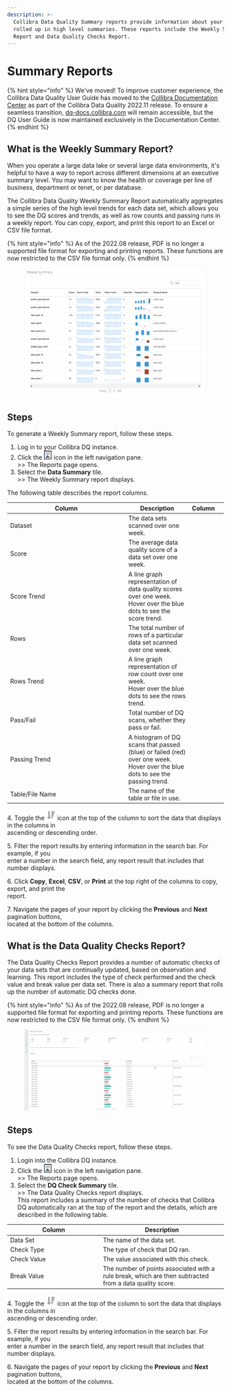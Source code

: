 ```yaml
---
description: >-
  Collibra Data Quality Summary reports provide information about your data sets
  rolled up in high level summaries. These reports include the Weekly Summary
  Report and Data Quality Checks Report.
---
```


# Summary Reports

{% hint style="info" %}
We've moved! To improve customer experience, the Collibra Data Quality User Guide has moved to the [Collibra Documentation Center](https://productresources.collibra.com/docs/collibra/latest/Content/DataQuality/Reports/Summary%20Reports\_1.htm) as part of the Collibra Data Quality 2022.11 release. To ensure a seamless transition, [dq-docs.collibra.com](http://dq-docs.collibra.com/) will remain accessible, but the DQ User Guide is now maintained exclusively in the Documentation Center.
{% endhint %}

## What is the Weekly Summary Report?

When you operate a large data lake or several large data environments, it's helpful to have a way to report across different dimensions at an executive summary level. You may want to know the health or coverage per line of business, department or tenet, or per database.&#x20;

The Collibra Data Quality Weekly Summary Report automatically aggregates a simple series of the high level trends for each data set, which allows you to see the DQ scores and trends, as well as row counts and passing runs in a weekly report. You can copy, export, and print this report to an Excel or CSV file format.

{% hint style="info" %}
As of the 2022.08 release, PDF is no longer a supported file format for exporting and printing reports. These functions are now restricted to the CSV file format only.
{% endhint %}

<figure><img src="../../.gitbook/assets/dq-weekly-summary-report.png" alt=""><figcaption></figcaption></figure>

## Steps

To generate a Weekly Summary report, follow these steps.

1. Log in to your Collibra DQ instance.
2. Click the ![](../../.gitbook/assets/dq-reports-icon.png) icon in the left navigation pane. \
   \>> The Reports page opens.
3. Select the **Data Summary** tile.\
   \>> The Weekly Summary report displays.

The following table describes the report columns.

<table><thead><tr><th width="261">Column</th><th>Description</th><th data-hidden>Column</th><th data-hidden></th></tr></thead><tbody><tr><td>Dataset</td><td>The data sets scanned over one week.</td><td></td><td></td></tr><tr><td>Score</td><td>The average data quality score of a data set over one week.</td><td></td><td></td></tr><tr><td>Score Trend</td><td>A line graph representation of data quality scores over one week. <br>Hover over the blue dots to see the score trend.</td><td></td><td></td></tr><tr><td>Rows</td><td>The total number of rows of a particular data set scanned over one week.</td><td></td><td></td></tr><tr><td>Rows Trend</td><td>A line graph representation of row count over one week.<br>Hover over the blue dots to see the rows trend.</td><td></td><td></td></tr><tr><td>Pass/Fail</td><td>Total number of DQ scans, whether they pass or fail.</td><td></td><td></td></tr><tr><td>Passing Trend</td><td>A histogram of DQ scans that passed (blue) or failed (red) over one week.<br>Hover over the blue dots to see the passing trend.</td><td></td><td></td></tr><tr><td>Table/File Name</td><td>The name of the table or file in use.</td><td></td><td></td></tr></tbody></table>

4\. Toggle the ![](../../.gitbook/assets/dq-sort-icon.png) icon at the top of the column to sort the data that displays in the columns in\
&#x20;    ascending or descending order.

5\. Filter the report results by entering information in the search bar. For example, if you \
&#x20;   enter a number in the search field, any report result that includes that number displays.

6\. Click **Copy**, **Excel**, **CSV**, or **Print** at the top right of the columns to copy, export, and print the\
&#x20;   report.

7\. Navigate the pages of your report by clicking the **Previous** and **Next** pagination buttons, \
&#x20;   located at the bottom of the columns.

## What is the Data Quality Checks Report?

The Data Quality Checks Report provides a number of automatic checks of your data sets that are continually updated, based on observation and learning. This report includes the type of check performed and the check value and break value per data set. There is also a summary report that rolls up the number of automatic DQ checks done.

{% hint style="info" %}
As of the 2022.08 release, PDF is no longer a supported file format for exporting and printing reports. These functions are now restricted to the CSV file format only.
{% endhint %}

<figure><img src="../../.gitbook/assets/dq-data-quality-checks-report.png" alt=""><figcaption></figcaption></figure>

## Steps

To see the Data Quality Checks report, follow these steps.

1. Login into the Collibra DQ instance.
2. Click the ![](../../.gitbook/assets/dq-reports-icon.png) icon in the left navigation pane. \
   \>> The Reports page opens.
3. Select the **DQ Check Summary** tile.\
   \>> The Data Quality Checks report displays. \
   This report includes a summary of the number of checks that Collibra DQ automatically ran at the top of the report and the details, which are described in the following table.

<table><thead><tr><th width="202">Column</th><th>Description</th></tr></thead><tbody><tr><td>Data Set</td><td>The name of the data set.</td></tr><tr><td>Check Type</td><td>The type of check that DQ ran.</td></tr><tr><td>Check Value</td><td>The value associated with this check. </td></tr><tr><td>Break Value</td><td>The number of points associated with a rule break, which are then subtracted from a data quality score.</td></tr></tbody></table>

4\. Toggle the ![](../../.gitbook/assets/dq-sort-icon.png) icon at the top of the column to sort the data that displays in the columns in\
&#x20;    ascending or descending order.

5\. Filter the report results by entering information in the search bar. For example, if you \
&#x20;   enter a number in the search field, any report result that includes that number displays.

6\. Navigate the pages of your report by clicking the **Previous** and **Next** pagination buttons, \
&#x20;   located at the bottom of the columns.
